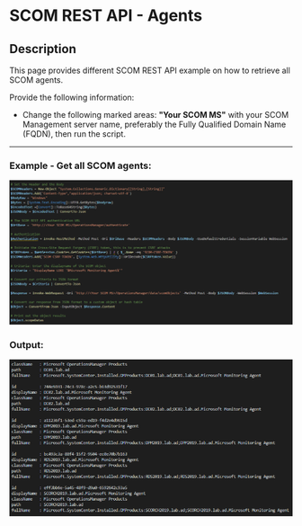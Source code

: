 # SCOM REST API - Agents


## Description
This page provides different SCOM REST API example on how to retrieve all SCOM agents.

Provide the following information:

- Change the following marked areas: **"Your SCOM MS"** with your SCOM Management server name, preferably the Fully Qualified Domain Name (FQDN), then run the script.

-----------------------------------------------------------------------------------------------------------------------------------------------------------------------------------

### Example - Get all SCOM agents:
![alt text](https://github.com/LeonLaude/SCOM/blob/master/REST%20API/Agents/Images/SCOM-Agents.png)

### Output:
![alt text](https://github.com/LeonLaude/SCOM/blob/master/REST%20API/Agents/Images/SCOM-Agents-result.png)
